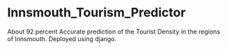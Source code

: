# Innsmouth_Tourism_Predictor

About 92 percent Accurate prediction of the Tourist Density in the regions of Innsmouth. Deployed using django.
